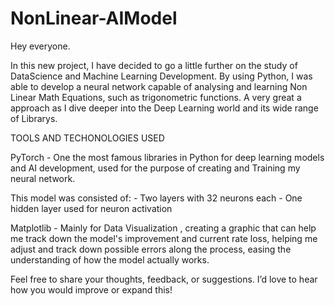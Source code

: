 # NonLinear-AIModel
Hey everyone.

In this new project, I have decided to go a little further on the study of DataScience and Machine Learning Development.
By using Python, I was able to develop a neural network capable of analysing and learning Non Linear Math Equations, such as trigonometric functions.
A very great a approach as I dive deeper into the Deep Learning world and its wide range of Librarys.

TOOLS AND TECHONOLOGIES USED 

PyTorch - One the most famous libraries in Python for deep learning models and AI development, used for the purpose of creating and Training my neural network.

This model was consisted of:
    - Two layers with 32 neurons each
    - One hidden layer used for neuron activation

Matplotlib - Mainly for Data Visualization , creating a graphic that can help me track down the model's improvement and current rate loss,
helping me adjust and track down possible errors along the process, easing the understanding of how the model actually works.

Feel free to share your thoughts, feedback, or suggestions. 
I’d love to hear how you would improve or expand this!

